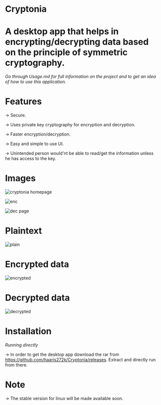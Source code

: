 # Cryptonia
 # A desktop app that helps in encrypting/decrypting data based on the principle of symmetric cryptography.
 
 
 
 *Go through Usage.md for full information on the project and to get an idea of how to use this application.*
 
 # Features
 
 -> Secure.
 
 -> Uses private key cryptography for encryption and decryption.
 
 -> Faster encryption/decryption.
  
 -> Easy and simple to use UI.
 
 -> Unintended person would'nt be able to read/get the information unless he has access to the key.
   
 
 # Images
 
 ![cryptonia homepage](https://user-images.githubusercontent.com/89451392/132501459-8fdbf8d1-cae9-4b9c-ab8b-06cd24d8cc7c.png)
 
 
 ![enc](https://user-images.githubusercontent.com/89451392/132524212-42ae8f9c-23cb-4b5d-a332-6ce4b98e8380.png)

 
 ![dec page](https://user-images.githubusercontent.com/89451392/132501972-7518bdfb-e7dc-447d-8997-15dfb5c6454c.png)
 
 
  # Plaintext
    
   ![plain](https://user-images.githubusercontent.com/89451392/132502290-62de5022-9237-4f80-b7c6-9d480f89f70f.png)
    
  # Encrypted data
    
   ![encrypted](https://user-images.githubusercontent.com/89451392/132502376-15ab1d64-811c-48f9-ac7a-83e6bc9a1e98.png)
    
  # Decrypted data
    
   ![decrypted](https://user-images.githubusercontent.com/89451392/132502404-d2616dc5-7d41-4698-bb0e-9636fe0e0280.png)
   
   
  
# Installation
   
 *Running directly*
 
-> In order to get the desktop app download the rar from https://github.com/haaris272k/Cryptonia/releases. Extract and directly run from there.

# Note

-> The stable version for linux will be made available soon.


